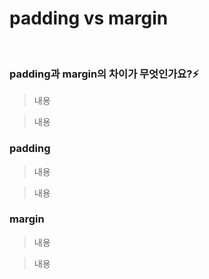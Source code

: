 # padding vs margin

<br/>

### padding과 margin의 차이가 무엇인가요?⚡️

> 내용

> 내용

### padding

> 내용

> 내용

### margin

> 내용

> 내용
